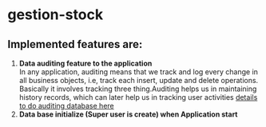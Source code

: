 # gestion-stock
Implemented features are:
-
1. **Data auditing feature to the application**  
In any application, auditing means that we track and log every change in all business objects, i.e, track each insert, update and delete operations.
Basically it involves tracking three thing.Auditing helps us in maintaining history records, which can later help us in tracking user activities
[details to do auditing database here](https://developerpod.com/2020/01/21/spring-boot-how-to-add-jpa-hibernate-envers-auditing/)
2. **Data base initialize (Super user is create) when Application start**  

